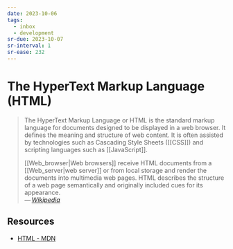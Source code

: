 ```yaml
---
date: 2023-10-06
tags:
  - inbox
  - development
sr-due: 2023-10-07
sr-interval: 1
sr-ease: 232
---
```


# The HyperText Markup Language (HTML)

> The HyperText Markup Language or HTML is the standard markup language for
> documents designed to be displayed in a web browser. It defines the meaning
> and structure of web content. It is often assisted by technologies such as
> Cascading Style Sheets ([[CSS]]) and scripting languages such as
> [[JavaScript]].
>
> [[Web_browser|Web browsers]] receive HTML documents from
> a [[Web_server|web server]] or from local storage and render the documents
> into multimedia web pages. HTML describes the structure of a web page
> semantically and originally included cues for its appearance.\
> — <cite>[Wikipedia](https://en.wikipedia.org/wiki/HTML)</cite>


## Resources

- [HTML - MDN](https://developer.mozilla.org/en-US/docs/Web/HTML)
